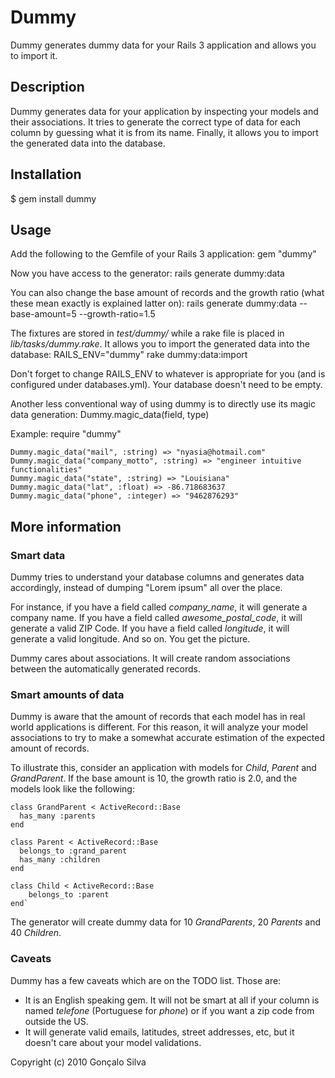 # Dummy

Dummy generates dummy data for your Rails 3 application and allows you to import it.

## Description

Dummy generates data for your application by inspecting your models and their associations. It tries to generate the correct type of data for each column by guessing what it is from its name. Finally, it allows you to import the generated data into the database.

## Installation

$ gem install dummy

## Usage

Add the following to the Gemfile of your Rails 3 application:
    gem "dummy"
    
Now you have access to the generator:
    rails generate dummy:data
    
You can also change the base amount of records and the growth ratio (what these mean exactly is explained latter on):
    rails generate dummy:data --base-amount=5 --growth-ratio=1.5
    
The fixtures are stored in _test/dummy/_ while a rake file is placed in _lib/tasks/dummy.rake_. It allows you to import the generated data into the database:
    RAILS_ENV="dummy" rake dummy:data:import

Don't forget to change RAILS_ENV to whatever is appropriate for you (and is configured under databases.yml). Your database doesn't need to be empty.

Another less conventional way of using dummy is to directly use its magic data generation:
    Dummy.magic_data(field, type)
    
Example:
    require "dummy"
    
    Dummy.magic_data("mail", :string) => "nyasia@hotmail.com" 
    Dummy.magic_data("company_motto", :string) => "engineer intuitive functionalities" 
    Dummy.magic_data("state", :string) => "Louisiana" 
    Dummy.magic_data("lat", :float) => -86.718683637 
    Dummy.magic_data("phone", :integer) => "9462876293" 


## More information

### Smart data

Dummy tries to understand your database columns and generates data accordingly, instead of dumping "Lorem ipsum" all over the place.

For instance, if you have a field called _company\_name_, it will generate a company name. If you have a field called _awesome\_postal\_code_, it will generate a valid ZIP Code. If you have a field called _longitude_, it will generate a valid longitude. And so on. You get the picture.

Dummy cares about associations. It will create random associations between the automatically generated records.

### Smart amounts of data

Dummy is aware that the amount of records that each model has in real world applications is different. For this reason, it will analyze your model associations to try to make a somewhat accurate estimation of the expected amount of records.

To illustrate this, consider an application with models for _Child_, _Parent_ and _GrandParent_. If the base amount is 10, the growth ratio is 2.0, and the models look like the following:

    class GrandParent < ActiveRecord::Base  
      has_many :parents
    end
    
    class Parent < ActiveRecord::Base
      belongs_to :grand_parent
      has_many :children
    end
    
    class Child < ActiveRecord::Base
        belongs_to :parent
    end`

The generator will create dummy data for 10 _GrandParents_, 20 _Parents_ and 40 _Children_.

### Caveats

Dummy has a few caveats which are on the TODO list. Those are:
* It is an English speaking gem. It will not be smart at all if your column is named _telefone_ (Portuguese for _phone_) or if you want a zip code from outside the US.
* It will generate valid emails, latitudes, street addresses, etc, but it doesn't care about your model validations.

Copyright (c) 2010 Gonçalo Silva
